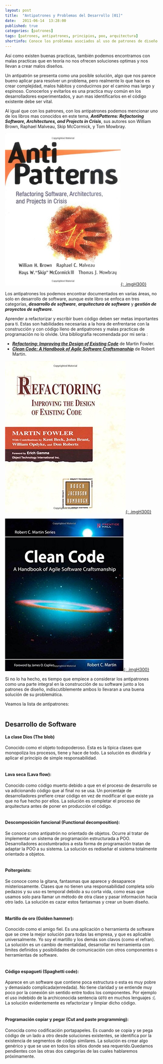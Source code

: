 ```yaml
---
layout: post
title:  "Antipatrones y Problemas del Desarrollo [01]"
date:   2011-06-14  13:28:00
published: true
categories: [patrones]
tags: [patrones, antipatrones, principios, poo, arquitectura]
shortinfo: Conoce los problemas asociados al uso de patrones de diseño y desarrollo de software
---
```


Así como existen buenas practicas, también podemos encontramos con malas practicas que en teoría no nos ofrecen soluciones 
optimas y nos llevan a crear malos diseños.

Un antipatrón se presenta como una posible solución, algo que nos parece bueno aplicar para resolver un problema, pero realmente 
lo que hace es crear complejidad, malos hábitos y conducirnos por el camino mas largo y espinoso. Conocerlos y evitarlos es una 
practica muy común en los desarrolladores experimentados, y aun mas identificarlos en el código existente debe ser vital.

Al igual que con los patrones, con los antipatrones podemos mencionar uno de los libros mas conocidos en este tema, 
_**AntiPatterns: Refactoring Software, Architectures, and Projects in Crisis**_, sus autores son William Brown, Raphael Malveau, 
Skip McCormick, y Tom Mowbray. 

[![](/images/book_antipatterns.jpg "Libro en Amazon"){: .imgH300}](http://goo.gl/u9pyLw)<br/>


Los antipatrones los podemos encontrar documentados en varias áreas, no solo en desarrollo de software, aunque este libro se 
enfoca en tres categorías, **_desarrollo de software_**, **_arquitectura de software_** y **_gestión de proyectos de software_**.

Aprender a refactorizar y escribir buen código deben ser metas importantes para ti. Estas son habilidades necesarias a la hora 
de enfrentarse con la construcción y con código lleno de antipatrones y malas practicas de programación no lo olvide. 
Una bibliografía recomendada por mi seria :

*   [**_Refactoring: Improving the Design of Existing Code_**](http://goo.gl/5RkeFn) de Martin Fowler.
*   [**_Clean Code: A Handbook of Agile Software Craftsmanship_**](http://goo.gl/zvdjrG) de Robert Martin.

[![](/images/book_refactoring.jpg "Libro en Amazon"){: .imgH300}](http://goo.gl/5RkeFn)<br/>

[![](/images/book_cleancode.jpg "Libro en Amazon"){: .imgH300}](http://goo.gl/zvdjrG)<br/>

Si no lo ha hecho, es tiempo que empiece a considerar los antipatrones como una parte integral en la construcción de su software 
junto a los patrones de diseño, indiscutiblemente ambos lo llevaran a una buena solución de su problemática.

Veamos la lista de antipatrones:<br/><br/>

## Desarrollo de Software

#### **La clase Dios (The blob)** 
Conocido como el objeto todopoderoso. Esta es la típica clases que monopoliza los procesos, tiene y hace de todo. La solución es 
dividirla y aplicar el principio de simple responsabilidad.<br/><br/>

#### **Lava seca (Lava flow):**
Conocido como código muerto debido a que en el proceso de desarrollo se va adicionando código que al final no se usa. Un 
porcentaje de desarrolladores prefiere crear código en vez de modificar el que existe ya que no fue hecho por ellos. La solución 
es completar el proceso de arquitectura antes de poner en producción el código.<br/><br/>

#### **Descomposición funcional (Functional decomposition):**
Se conoce como antipatrón no orientado de objetos. Ocurre al tratar de implementar un sistema de programación estructurada a POO. 
Desarrolladores acostumbrados a esta forma de programación tratan de adaptar la POO a su sistema. La solución es rediseñar el 
sistema totalmente orientado a objetos.<br/><br/>

#### **Poltergeists:**
Se conoce como la gitana, fantasmas que aparece y desaparece misteriosamente. Clases que no tienen una responsabilidad completa 
solo pedazos y su uso es temporal debido a su corta vida, como esas que usamos solo para llamar un método de otra clase y pasar 
información hacia otro lado. La solución es cazar estos fantasmas y crear un buen diseño.<br/><br/>

#### **Martillo de oro (Golden hammer):**
Conocido como el amigo fiel. Es una aplicación o herramienta de software que se cree la mejor solución para todas las empresa, y 
que es aplicable universalmente. Yo soy el martillo y los demás son clavos (como el refran). La solución es un cambio de 
mentalidad, desarrollar mi herramienta con limites definidos y posibilidades de comunicación con otros componentes o herramientas 
de software.<br/><br/>

#### **Código espagueti (Spaghetti code):**
Aparece en un software que contiene poca estructura o esta es muy pobre y demasiado complicada(enredada). No tiene claridad y se 
entiende muy poco por la conexión sin sentido entre todos los componentes. Por ejemplo el uso indebido de la archiconocida 
sentencia `GOTO` en muchos lenguajes :(. La solución evidentemente es refactorizar y limpiar dicho código.<br/><br/>

#### **Programación copiar y pegar (Cut and paste programming):**
Conocida como codificación portapapeles. Es cuando se copia y se pega código de un lado a otro desde soluciones existentes, se 
identifica por la existencia de segmentos de código similares. La solución es crear algo genérico y que se use en todos los 
sitios donde sea requerido.Quedamos pendientes con las otras dos categorías de las cuales hablaremos próximamente.<br/><br/>
